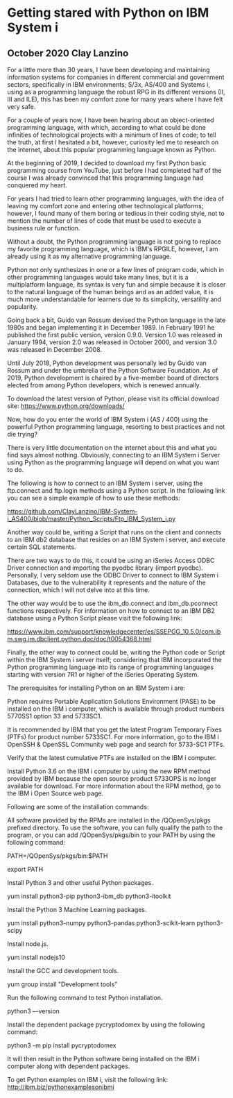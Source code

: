# Getting stared with Python on IBM System i

## October 2020 Clay Lanzino

For a little more than 30 years, I have been developing and maintaining information systems for companies in different commercial and government sectors, specifically in IBM environments; S/3x, AS/400 and Systems i, using as a programming language the robust RPG in its different versions (II, III and ILE), this has been my comfort zone for many years where I have felt very safe.

For a couple of years now, I have been hearing about an object-oriented programming language, with which, according to what could be done infinities of technological projects with a minimum of lines of code; to tell the truth, at first I hesitated a bit, however, curiosity led me to research on the internet, about this popular programming language known as Python.

At the beginning of 2019, I decided to download my first Python basic programming course from YouTube, just before I had completed half of the course I was already convinced that this programming language had conquered my heart.

For years I had tried to learn other programming languages, with the idea of leaving my comfort zone and entering other technological platforms; however, I found many of them boring or tedious in their coding style, not to mention the number of lines of code that must be used to execute a business rule or function.

Without a doubt, the Python programming language is not going to replace my favorite programming language, which is IBM's RPGILE, however, I am already using it as my alternative programming language.

Python not only synthesizes in one or a few lines of program code, which in other programming languages would take many lines, but it is a multiplatform language, its syntax is very fun and simple because it is closer to the natural language of the human beings and as an added value, it is much more understandable for learners due to its simplicity, versatility and popularity.

Going back a bit, Guido van Rossum devised the Python language in the late 1980s and began implementing it in December 1989. In February 1991 he published the first public version, version 0.9.0. Version 1.0 was released in January 1994, version 2.0 was released in October 2000, and version 3.0 was released in December 2008.

Until July 2018, Python development was personally led by Guido van Rossum and under the umbrella of the Python Software Foundation. As of 2019, Python development is chaired by a five-member board of directors elected from among Python developers, which is renewed annually.

To download the latest version of Python, please visit its official download site: https://www.python.org/downloads/

Now, how do you enter the world of IBM System i (AS / 400) using the powerful Python programming language, resorting to best practices and not die trying?

There is very little documentation on the internet about this and what you find says almost nothing. Obviously, connecting to an IBM System i Server using Python as the programming language will depend on what you want to do.

The following is how to connect to an IBM System i server, using the ftp.connect and ftp.login methods using a Python script. In the following link you can see a simple example of how to use these methods:

https://github.com/ClayLanzino/IBM-System-i_AS400/blob/master/Python_Scripts/Ftp_IBM_System_i.py

Another way could be, writing a Script that runs on the client and connects to an IBM db2 database that resides on an IBM System i server, and execute certain SQL statements.

There are two ways to do this, it could be using an iSeries Access ODBC Driver connection and importing the pyodbc library (import pyodbc). Personally, I very seldom use the ODBC Driver to connect to IBM System i Databases, due to the vulnerability it represents and the nature of the connection, which I will not delve into at this time.

The other way would be to use the ibm_db.connect and ibm_db.pconnect functions respectively. For information on how to connect to an IBM DB2 database using a Python Script please visit the following link:

https://www.ibm.com/support/knowledgecenter/es/SSEPGG_10.5.0/com.ibm.swg.im.dbclient.python.doc/doc/t0054368.html

Finally, the other way to connect could be, writing the Python code or Script within the IBM System i server itself; considering that IBM incorporated the Python programming language into its range of programming languages starting with version 7R1 or higher of the iSeries Operating System.

The prerequisites for installing Python on an IBM System i are:

Python requires Portable Application Solutions Environment (PASE) to be installed on the IBM i computer, which is available through product numbers 5770SS1 option 33 and 5733SC1.

It is recommended by IBM that you get the latest Program Temporary Fixes (PTFs) for product number 5733SC1. For more information, go to the IBM i OpenSSH & OpenSSL Community web page and search for 5733-SC1 PTFs.

Verify that the latest cumulative PTFs are installed on the IBM i computer.

Install Python 3.6 on the IBM i computer by using the new RPM method provided by IBM because the open source product 5733OPS is no longer available for download. For more information about the RPM method, go to the IBM i Open Source web page.

Following are some of the installation commands:

All software provided by the RPMs are installed in the /QOpenSys/pkgs prefixed directory. To use the software, you can fully qualify the path to the program, or you can add /QOpenSys/pkgs/bin to your PATH by using the following command:

PATH=/QOpenSys/pkgs/bin:$PATH

export PATH

Install Python 3 and other useful Python packages.

yum install python3-pip python3-ibm_db python3-itoolkit

Install the Python 3 Machine Learning packages.

yum install python3-numpy python3-pandas python3-scikit-learn python3-scipy

Install node.js.

yum install nodejs10

Install the GCC and development tools.

yum group install "Development tools"

Run the following command to test Python installation.

python3 –-version

Install the dependent package pycryptodomex by using the following command:

python3 -m pip install pycryptodomex

It will then result in the Python software being installed on the IBM i computer along with dependent packages.

To get Python examples on IBM i, visit the following link: http://ibm.biz/pythonexamplesonibmi
